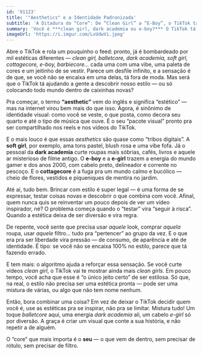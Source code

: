 ```yaml
---
id: '91123'
title: '"Aesthetics" e a Identidade Padronizada'
subtitle: 'A Ditadura do “Core”: De “Clean Girl” a “E-Boy”, o TikTok tá escolhendo seu estilo por você?'
summary: 'Você é ***clean girl, dark academia ou e-boy?*** O TikTok tá ditando seu estilo? Esse texto mostra como essas "tribos" são divertidas pra se **inspirar**, mas viram uma **prisão** quando você tem que se encaixar 100% nelas (e comprar tudo o que elas mandam). A dica é: misture tudo! **O melhor "core" (centro) é o seu.**'
imageUrl: 'https://i.imgur.com/LvUdwVi.jpeg'
---
```


Abre o TikTok e rola um pouquinho o feed: pronto, já é bombardeado por mil estéticas diferentes — *clean girl, balletcore, dark academia, soft girl, cottagecore, e-boy, barbiecore…* cada uma com uma vibe, uma paleta de cores e um jeitinho de se vestir. Parece um desfile infinito, e a sensação é de que, se você não se encaixa em uma delas, tá fora de moda. Mas será que o TikTok tá ajudando a gente a descobrir nosso estilo — ou só colocando todo mundo dentro de caixinhas novas?

Pra começar, o termo **“aesthetic”** vem do inglês e significa “estético” — mas na internet virou bem mais do que isso. Agora, é sinônimo de identidade visual: como você se veste, o que posta, como decora seu quarto e até o tipo de música que ouve. É o seu “pacote visual” pronto pra ser compartilhado nos reels e nos vídeos do TikTok.

E o mais louco é que essas *aesthetics* são quase como “tribos digitais”. A **soft girl**, por exemplo, ama tons pastel, blush rosa e uma vibe fofa. Já o pessoal da **dark academia** curte roupas mais sóbrias, cafés, livros e aquele ar misterioso de filme antigo. O **e-boy** e a **e-girl** trazem a energia do mundo gamer e dos anos 2000, com cabelo preto, delineador e corrente no pescoço. E o **cottagecore** é a fuga pra um mundo calmo e bucólico — cheio de flores, vestidos e piqueniques de mentira no jardim.

Até aí, tudo bem. Brincar com estilo é super legal — é uma forma de se expressar, testar coisas novas e descobrir o que combina com você. Afinal, quem nunca quis se reinventar um pouco depois de ver um vídeo inspirador, né? O problema começa quando o “testar” vira “seguir à risca”. Quando a estética deixa de ser diversão e vira regra.

De repente, você sente que precisa usar *aquele* look, comprar *aquela* roupa, usar *aquele* filtro… tudo pra “pertencer” ao grupo da vez. E o que era pra ser liberdade vira pressão — de consumo, de aparência e até de identidade. É tipo: se você não se encaixa 100% no estilo, parece que tá fazendo errado.

E tem mais: o algoritmo ajuda a reforçar essa sensação. Se você curte vídeos *clean girl*, o TikTok vai te mostrar ainda mais *clean girls*. Em pouco tempo, você acha que esse é “o único jeito certo” de ser estilosa. Só que, na real, o estilo não precisa ser uma estética pronta — pode ser uma mistura de várias, ou algo que não tem nome nenhum.

Então, bora combinar uma coisa? Em vez de deixar o TikTok decidir quem você é, use as estéticas pra se inspirar, não pra se limitar. Mistura tudo! Um toque *balletcore* aqui, uma energia *dark academia* ali, um cabelo *e-girl* só por diversão. A graça é criar um visual que conte a sua história, e não repetir a de alguém.

O “core” que mais importa é o **seu** — o que vem de dentro, sem precisar de rótulo, sem precisar de filtro.